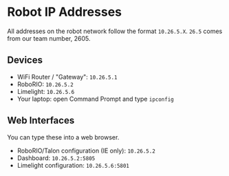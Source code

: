 # Robot IP Addresses

All addresses on the robot network follow the format `10.26.5.X`. `26.5` comes from our team number, 2605.

## Devices

- WiFi Router / "Gateway": `10.26.5.1`
- RoboRIO: `10.26.5.2`
- Limelight: `10.26.5.6`
- Your laptop: open Command Prompt and type `ipconfig`

## Web Interfaces

You can type these into a web browser.

- RoboRIO/Talon configuration (IE only): `10.26.5.2`
- Dashboard: `10.26.5.2:5805`
- Limelight configuration: `10.26.5.6:5801`
